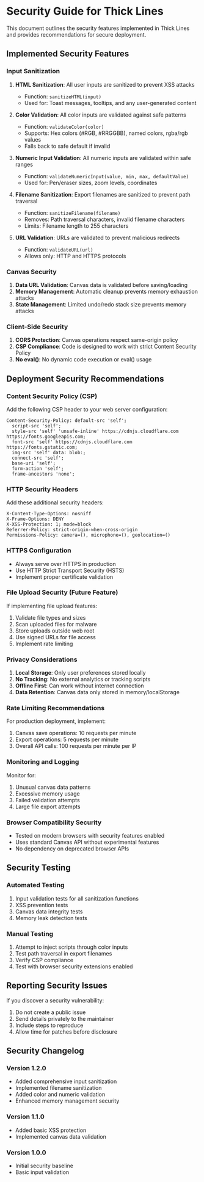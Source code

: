 # Security Guide for Thick Lines

This document outlines the security features implemented in Thick Lines and provides recommendations for secure deployment.

## Implemented Security Features

### Input Sanitization

1. **HTML Sanitization**: All user inputs are sanitized to prevent XSS attacks
   - Function: `sanitizeHTML(input)`
   - Used for: Toast messages, tooltips, and any user-generated content

2. **Color Validation**: All color inputs are validated against safe patterns
   - Function: `validateColor(color)`
   - Supports: Hex colors (#RGB, #RRGGBB), named colors, rgba/rgb values
   - Falls back to safe default if invalid

3. **Numeric Input Validation**: All numeric inputs are validated within safe ranges
   - Function: `validateNumericInput(value, min, max, defaultValue)`
   - Used for: Pen/eraser sizes, zoom levels, coordinates

4. **Filename Sanitization**: Export filenames are sanitized to prevent path traversal
   - Function: `sanitizeFilename(filename)`
   - Removes: Path traversal characters, invalid filename characters
   - Limits: Filename length to 255 characters

5. **URL Validation**: URLs are validated to prevent malicious redirects
   - Function: `validateURL(url)`
   - Allows only: HTTP and HTTPS protocols

### Canvas Security

1. **Data URL Validation**: Canvas data is validated before saving/loading
2. **Memory Management**: Automatic cleanup prevents memory exhaustion attacks
3. **State Management**: Limited undo/redo stack size prevents memory attacks

### Client-Side Security

1. **CORS Protection**: Canvas operations respect same-origin policy
2. **CSP Compliance**: Code is designed to work with strict Content Security Policy
3. **No eval()**: No dynamic code execution or eval() usage

## Deployment Security Recommendations

### Content Security Policy (CSP)

Add the following CSP header to your web server configuration:

```
Content-Security-Policy: default-src 'self';
  script-src 'self';
  style-src 'self' 'unsafe-inline' https://cdnjs.cloudflare.com https://fonts.googleapis.com;
  font-src 'self' https://cdnjs.cloudflare.com https://fonts.gstatic.com;
  img-src 'self' data: blob:;
  connect-src 'self';
  base-uri 'self';
  form-action 'self';
  frame-ancestors 'none';
```

### HTTP Security Headers

Add these additional security headers:

```
X-Content-Type-Options: nosniff
X-Frame-Options: DENY
X-XSS-Protection: 1; mode=block
Referrer-Policy: strict-origin-when-cross-origin
Permissions-Policy: camera=(), microphone=(), geolocation=()
```

### HTTPS Configuration

- Always serve over HTTPS in production
- Use HTTP Strict Transport Security (HSTS)
- Implement proper certificate validation

### File Upload Security (Future Feature)

If implementing file upload features:

1. Validate file types and sizes
2. Scan uploaded files for malware
3. Store uploads outside web root
4. Use signed URLs for file access
5. Implement rate limiting

### Privacy Considerations

1. **Local Storage**: Only user preferences stored locally
2. **No Tracking**: No external analytics or tracking scripts
3. **Offline First**: Can work without internet connection
4. **Data Retention**: Canvas data only stored in memory/localStorage

### Rate Limiting Recommendations

For production deployment, implement:

1. Canvas save operations: 10 requests per minute
2. Export operations: 5 requests per minute
3. Overall API calls: 100 requests per minute per IP

### Monitoring and Logging

Monitor for:

1. Unusual canvas data patterns
2. Excessive memory usage
3. Failed validation attempts
4. Large file export attempts

### Browser Compatibility Security

- Tested on modern browsers with security features enabled
- Uses standard Canvas API without experimental features
- No dependency on deprecated browser APIs

## Security Testing

### Automated Testing

1. Input validation tests for all sanitization functions
2. XSS prevention tests
3. Canvas data integrity tests
4. Memory leak detection tests

### Manual Testing

1. Attempt to inject scripts through color inputs
2. Test path traversal in export filenames
3. Verify CSP compliance
4. Test with browser security extensions enabled

## Reporting Security Issues

If you discover a security vulnerability:

1. Do not create a public issue
2. Send details privately to the maintainer
3. Include steps to reproduce
4. Allow time for patches before disclosure

## Security Changelog

### Version 1.2.0
- Added comprehensive input sanitization
- Implemented filename sanitization
- Added color and numeric validation
- Enhanced memory management security

### Version 1.1.0
- Added basic XSS protection
- Implemented canvas data validation

### Version 1.0.0
- Initial security baseline
- Basic input validation
